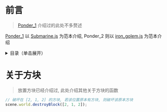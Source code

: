 # 前言

> [Ponder_1](Ponder_1.md) 介绍过的此处不多赘述

[Ponder_1](Ponder_1.md) 以 [Submarine.js](kubejs/client_scripts/Ponder/Submarine.js) 为范本介绍, Ponder_2 则以 [iron_golem.js](kubejs/client_scripts/Ponder/iron_golem.js) 为范本介绍

<details>

<summary>目录（单击展开）</summary>
  <ol>
    <li><a href="#前言">前言</a> </li>
  </ol>
</details>

# 关于方块

> 放置方块已经介绍过, 此处介绍其他关于方块的函数

```js
// 破坏在 [2, 1, 2] 的方块, 若该位置原本有方块, 则破坏该原本方块
scene.world.destroyBlock([2, 1, 2]);


```
